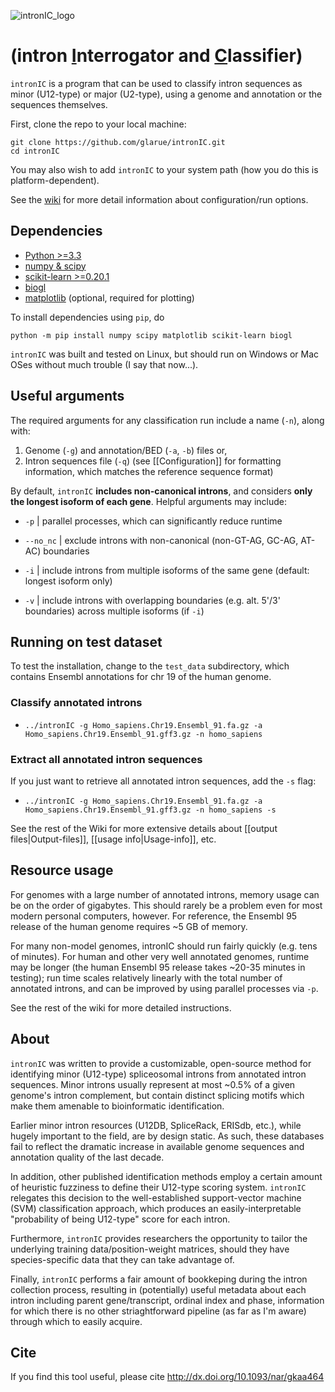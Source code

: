 ![intronIC_logo](https://user-images.githubusercontent.com/6827531/82829967-62872480-9e69-11ea-94e9-fa7306c7df1b.png)

# (intron <ins>I</ins>nterrogator and <ins>C</ins>lassifier)

`intronIC` is a program that can be used to classify intron sequences as minor (U12-type) or major (U2-type), using a genome and annotation or the sequences themselves.

First, clone the repo to your local machine:

```
git clone https://github.com/glarue/intronIC.git
cd intronIC
```

You may also wish to add `intronIC` to your system path (how you do this is platform-dependent).

See the [wiki](https://github.com/glarue/intronIC/wiki) for more detail information about configuration/run options.

## Dependencies

* [Python >=3.3](https://www.python.org/downloads/)
* [numpy & scipy](https://www.scipy.org/scipylib/download.html)
* [scikit-learn >=0.20.1](http://scikit-learn.org/stable/index.html)
* [biogl](https://github.com/glarue/biogl)
* [matplotlib](https://matplotlib.org/) (optional, required for plotting)

To install dependencies using `pip`, do

`python -m pip install numpy scipy matplotlib scikit-learn biogl`

`intronIC` was built and tested on Linux, but should run on Windows or Mac OSes without much trouble (I say that now...).

## Useful arguments

The required arguments for any classification run include a name (`-n`), along with:

1. Genome (`-g`) and annotation/BED (`-a`, `-b`) files or,
2. Intron sequences file (`-q`) (see [[Configuration]] for formatting information, which matches the reference sequence format)

By default, `intronIC` **includes non-canonical introns**, and considers **only the longest isoform of each gene**. Helpful arguments may include:

* `-p` | parallel processes, which can significantly reduce runtime

* `--no_nc` | exclude introns with non-canonical (non-GT-AG, GC-AG, AT-AC) boundaries

* `-i` | include introns from multiple isoforms of the same gene (default: longest isoform only)

* `-v` | include introns with overlapping boundaries (e.g. alt. 5'/3' boundaries) across multiple isoforms (if `-i`)

## Running on test dataset

To test the installation, change to the `test_data` subdirectory, which contains Ensembl annotations for chr 19 of the human genome.

### Classify annotated introns

* `../intronIC -g Homo_sapiens.Chr19.Ensembl_91.fa.gz -a Homo_sapiens.Chr19.Ensembl_91.gff3.gz -n homo_sapiens`

### Extract all annotated intron sequences

If you just want to retrieve all annotated intron sequences, add the `-s` flag:

* `../intronIC -g Homo_sapiens.Chr19.Ensembl_91.fa.gz -a Homo_sapiens.Chr19.Ensembl_91.gff3.gz -n homo_sapiens -s`

See the rest of the Wiki for more extensive details about [[output files|Output-files]], [[usage info|Usage-info]], etc.

## Resource usage

For genomes with a large number of annotated introns, memory usage can be on the order of gigabytes. This should rarely be a problem even for most modern personal computers, however. For reference, the Ensembl 95 release of the human genome requires ~5 GB of memory.

For many non-model genomes, intronIC should run fairly quickly (e.g. tens of minutes). For human and other very well annotated genomes, runtime may be longer (the human Ensembl 95 release takes ~20-35 minutes in testing); run time scales relatively linearly with the total number of annotated introns, and can be improved by using parallel processes via `-p`.

See the rest of the wiki for more detailed instructions.

## About

`intronIC` was written to provide a customizable, open-source method for identifying minor (U12-type) spliceosomal introns from annotated intron sequences. Minor introns usually represent at most ~0.5% of a given genome's intron complement, but contain distinct splicing motifs which make them amenable to bioinformatic identification.

Earlier minor intron resources (U12DB, SpliceRack, ERISdb, etc.), while hugely important to the field, are by design static. As such, these databases fail to reflect the dramatic increase in available genome sequences and annotation quality of the last decade.

In addition, other published identification methods employ a certain amount of heuristic fuzziness to define their U12-type scoring system. `intronIC` relegates this decision to the well-established support-vector machine (SVM) classification approach, which produces an easily-interpretable "probability of being U12-type" score for each intron.

Furthermore, `intronIC` provides researchers the opportunity to tailor the underlying training data/position-weight matrices, should they have species-specific data that they can take advantage of.

Finally, `intronIC` performs a fair amount of bookkeping during the intron collection process, resulting in (potentially) useful metadata about each intron including parent gene/transcript, ordinal index and phase, information for which there is no other striaghtforward pipeline (as far as I'm aware) through which to easily acquire.

## Cite

If you find this tool useful, please cite http://dx.doi.org/10.1093/nar/gkaa464
